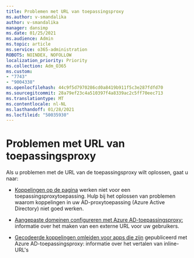 ```yaml
---
title: Problemen met URL van toepassingsproxy
ms.author: v-smandalika
author: v-smandalika
manager: dansimp
ms.date: 01/25/2021
ms.audience: Admin
ms.topic: article
ms.service: o365-administration
ROBOTS: NOINDEX, NOFOLLOW
localization_priority: Priority
ms.collection: Adm_O365
ms.custom:
- "7743"
- "9004338"
ms.openlocfilehash: 44c9f5d7970286cd0a8419b911f5c3e287fdfd70
ms.sourcegitcommit: 28a79ef23c4a510397f4a8339ac2c5ff70eec713
ms.translationtype: MT
ms.contentlocale: nl-NL
ms.lasthandoff: 01/28/2021
ms.locfileid: "50035930"
---
```

# <a name="application-proxy-url-issues"></a>Problemen met URL van toepassingsproxy

Als u problemen met de URL van de toepassingsproxy wilt oplossen, gaat u naar:

- [Koppelingen op de pagina](https://docs.microsoft.com/azure/active-directory/manage-apps/application-proxy-page-links-broken-problem)  werken niet voor een toepassingsproxytoepassing. Hulp bij het oplossen van problemen waarom koppelingen in uw AD-proxytoepassing (Azure Active Directory) niet goed werken.

- [Aangepaste domeinen configureren met Azure AD-toepassingsproxy:](https://docs.microsoft.com/azure/active-directory/manage-apps/application-proxy-configure-custom-domain)  informatie over het maken van een externe URL voor uw gebruikers.

- [Gecodeerde koppelingen omleiden voor apps die zijn](https://docs.microsoft.com/azure/active-directory/manage-apps/application-proxy-configure-hard-coded-link-translation)  gepubliceerd met Azure AD-toepassingsproxy: informatie over het vertalen van inline-URL's

